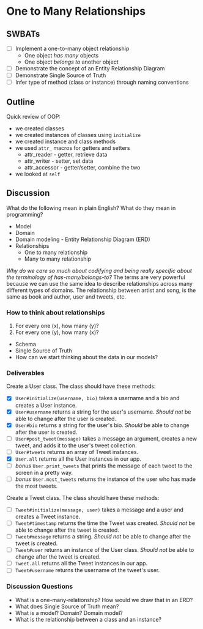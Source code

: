 One to Many Relationships
===

## SWBATs

- [ ] Implement a one-to-many object relationship
    - One object _has many_ objects
    - One object _belongs to_ another object
- [ ] Demonstrate the concept of an Entity Relationship Diagram
- [ ] Demonstrate Single Source of Truth
- [ ] Infer type of method (class or instance) through naming conventions

## Outline

Quick review of OOP:
- we created classes
- we created instances of classes using `initialize`
- we created instance and class methods
- we used `attr_` macros for getters and setters
    - attr_reader - getter, retrieve data
    - attr_writer - setter, set data
    - attr_accessor - getter/setter, combine the two
- we looked at `self`

## Discussion

What do the following mean in plain English? What do they mean in programming?

- Model
- Domain
- Domain modeling - Entity Relationship Diagram (ERD)
- Relationships
    - One to many relationship
    - Many to many relationship

_Why do we care so much about codifying and being really specific about the terminology of has-many/belongs-to?_ The terms are very powerful because we can use the same idea to describe relationships across many different types of domains. The relationship between artist and song, is the same as book and author, user and tweets, etc.


### How to think about relationships
1. For every one (x), how many (y)?
2. For every one (y), how many (x)?

- Schema
- Single Source of Truth
- How can we start thinking about the data in our models?

### Deliverables

Create a User class. The class should have these methods:
  - [x] `User#initialize(username, bio)` takes a username and a bio and creates a User instance.
  - [x] `User#username` returns a string for the user's username. _Should not_ be able to change after the user is created.
  - [x] `User#bio` returns a string for the user's bio. _Should_ be able to change after the user is created.
  - [ ] `User#post_tweet(message)` takes a message an argument, creates a new tweet, and adds it to the user's tweet collection.
  - [ ] `User#tweets` returns an array of Tweet instances.
  - [x] `User.all` returns all the User instances in our app.
  - [ ] *bonus* `User.print_tweets` that prints the message of each tweet to the screen in a pretty way.
  - [ ] *bonus* `User.most_tweets` returns the instance of the user who has made the most tweets.

Create a Tweet class. The class should have these methods:
  - [ ] `Tweet#initialize(message, user)` takes a message and a user and creates a Tweet instance.
  - [ ] `Tweet#timestamp` returns the time the Tweet was created. _Should not_ be able to change after the tweet is created.
  - [ ] `Tweet#message` returns a string. _Should not_ be able to change after the tweet is created.
  - [ ] `Tweet#user` returns an instance of the User class. _Should not_ be able to change after the tweet is created.
  - [ ] `Tweet.all` returns all the Tweet instances in our app.
  - [ ] `Tweet#username` returns the username of the tweet's user.

### Discussion Questions

- What is a one-many-relationship? How would we draw that in an ERD?
- What does Single Source of Truth mean?
- What is a model? Domain? Domain model?
- What is the relationship between a class and an instance?
